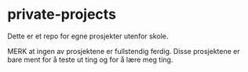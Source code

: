# private-projects
Dette er et repo for egne prosjekter utenfor skole.

MERK at ingen av prosjektene er fullstendig ferdig. Disse prosjektene er bare ment for å teste ut ting og for å lære meg ting.
